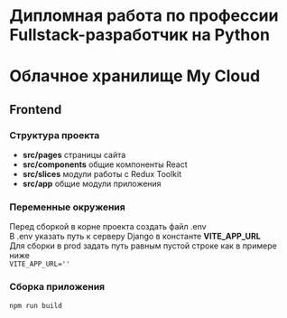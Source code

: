 # Дипломная работа по профессии Fullstack-разработчик на Python

# Облачное хранилище My Cloud

## Frontend

### Структура проекта

- **src/pages** страницы сайта
- **src/components** общие компоненты React
- **src/slices** модули работы с Redux Toolkit
- **src/app** общие модули приложения

### Переменные окружения
Перед сборкой в корне проекта создать файл .env<br>
В .env указать путь к серверу Django в константе **VITE_APP_URL**<br>
Для сборки в prod задать путь равным пустой строке как в примере ниже<br>
`VITE_APP_URL=''`

### Сборка приложения
`npm run build`
